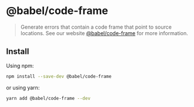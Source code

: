 # @babel/code-frame
> Generate errors that contain a code frame that point to source locations.
See our website [@babel/code-frame](https://babeljs.io/docs/babel-code-frame) for more information.
## Install
Using npm:
```sh
npm install --save-dev @babel/code-frame
```
or using yarn:
```sh
yarn add @babel/code-frame --dev
```
